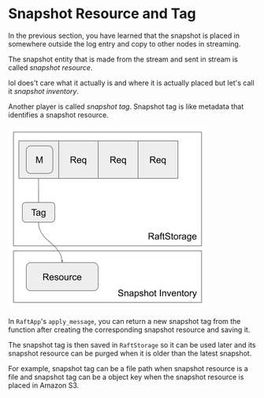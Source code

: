 # Snapshot Resource and Tag

In the previous section, you have learned that the snapshot is placed in somewhere outside the log entry and copy to other nodes in streaming.

The snapshot entity that is made from the stream and sent in stream is called *snapshot resource*.

lol does't care what it actually is and where it is actually placed but let's call it *snapshot inventory*.

Another player is called *snapshot tag*.
Snapshot tag is like metadata that identifies a snapshot resource.

![](images/snapshot-tag.png)

In `RaftApp`'s `apply_message`, you can return a new snapshot tag from the function after creating the corresponding snapshot resource and saving it.

The snapshot tag is then saved in `RaftStorage` so it can be used later and its snapshot resource can be purged when it is older than the latest snapshot.

For example, snapshot tag can be a file path when snapshot resource is a file and snapshot tag can be a object key when the snapshot resource is placed in Amazon S3.